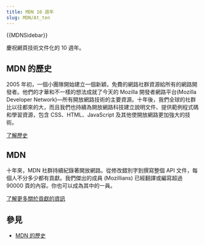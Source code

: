 ```yaml
---
title: MDN 10 週年
slug: MDN/At_ten
---
```


{{MDNSidebar}}

慶祝網頁技術文件化的 10 週年。

## MDN 的歷史

2005 年初，一個小團隊開始建立一個新穎，免費的網路社群資源給所有的網路開發者。他們的才華和不一樣的想法成就了今天的 Mozilla 開發者網路平台(Mozilla Developer Network)—所有開放網路技術的主要資源。十年後，我們全球的社群比以往都來的大，而且我們也持續為開放網路科技建立說明文件、提供範例程式碼和學習資源，包含 CSS、HTML、JavaScript 及其他使開放網路更加強大的技術。

[了解歷史](/zh-TW/docs/MDN_at_ten/History_of_MDN)

## MDN

十年來，MDN 社群持續紀錄著開放網路。從修改錯別字到撰寫整個 API 文件，每個人不分多少都有貢獻。我們傑出的成員 (Mozillians) 已經翻譯或編寫超過 90000 頁的內容。你也可以成為其中的一員。

[了解更多關於貢獻的資訊](/zh-TW/docs/MDN/Community/Contributing)

## 參見

- [MDN 的歷史](/zh-TW/docs/MDN/At_ten/History_of_MDN)
